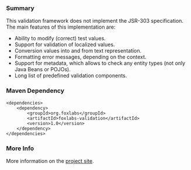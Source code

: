 ### Summary

This validation framework does not implement the JSR-303 specification. The main features of this implementation are:

- Ability to modify (correct) test values.
- Support for validation of localized values.
- Conversion values into and from text representation.
- Formatting error messages, depending on the context.
- Support for metadata, which allows to check any entity types (not only Java Beans or POJOs).
- Long list of predefined validation components.

### Maven Dependency

```
<dependencies>
    <dependency>
        <groupId>org.foxlabs</groupId>
        <artifactId>foxlabs-validation</artifactId>
        <version>1.0</version>
    </dependency>
</dependencies>
```

### More Info

More information on the [project site](https://validation.foxlabs.org/).
